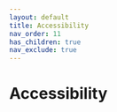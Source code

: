 ```yaml
---
layout: default
title: Accessibility
nav_order: 11
has_children: true
nav_exclude: true
---
```


# Accessibility
